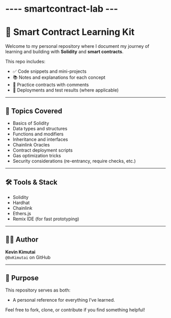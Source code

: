 # ---- smartcontract-lab ---

# 🧠 Smart Contract Learning Kit

Welcome to my personal repository where I document my journey of learning and building with **Solidity** and **smart contracts**.

This repo includes:
- ✅ Code snippets and mini-projects
- 📚 Notes and explanations for each concept
- 🧪 Practice contracts with comments
- 🔗 Deployments and test results (where applicable)

---

## 📌 Topics Covered
- Basics of Solidity
- Data types and structures
- Functions and modifiers
- Inheritance and interfaces
- Chainlink Oracles
- Contract deployment scripts
- Gas optimization tricks
- Security considerations (re-entrancy, require checks, etc.)

---

## 🛠 Tools & Stack
- Solidity
- Hardhat
- Chainlink
- Ethers.js
- Remix IDE (for fast prototyping)

---

## 👨‍💻 Author
**Kevin Kimutai**  
`@0xKimutai` on GitHub

---

## 🚀 Purpose
This repository serves as both:
- A personal reference for everything I’ve learned.

Feel free to fork, clone, or contribute if you find something helpful!